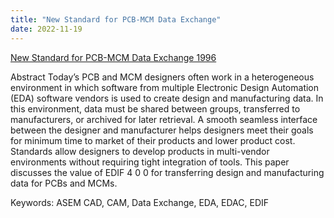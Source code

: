 ```yaml
---
title: "New Standard for PCB-MCM Data Exchange"
date: 2022-11-19
---
```


[New Standard for PCB-MCM Data Exchange 1996](https://drive.google.com/file/d/1x7Q68EjttuTJce5ndcdWRoMIWqdXJcUb/view?usp=sharing)


Abstract
Today’s PCB and MCM designers often work in a heterogeneous environment in which software from multiple Electronic Design Automation (EDA) software vendors is used to create design and manufacturing data. In this environment, data must be shared between groups, transferred to manufacturers, or archived for later retrieval. A smooth seamless interface between the designer and manufacturer helps designers meet their goals for minimum time to market of their products and lower product cost. Standards allow designers to develop products in multi-vendor environments without requiring tight integration of tools. This paper discusses the value of EDIF 4 0 0 for transferring design and manufacturing data for PCBs and MCMs.

Keywords: ASEM CAD, CAM, Data Exchange, EDA, EDAC, EDIF

